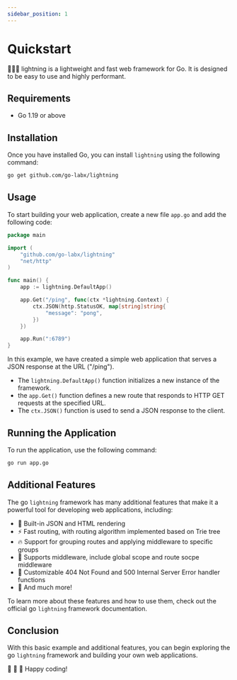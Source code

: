 ```yaml
---
sidebar_position: 1
---
```


# Quickstart

🚀🚀🚀 lightning is a lightweight and fast web framework for Go. It is designed to be easy to use and highly performant.

## Requirements

- Go 1.19 or above

## Installation

Once you have installed Go, you can install `lightning` using the following command:

```bash
go get github.com/go-labx/lightning
```

## Usage

To start building your web application, create a new file `app.go` and add the following code:

```go
package main

import (
	"github.com/go-labx/lightning"
	"net/http"
)

func main() {
	app := lightning.DefaultApp()

	app.Get("/ping", func(ctx *lightning.Context) {
		ctx.JSON(http.StatusOK, map[string]string{
			"message": "pong",
		})
	})

	app.Run(":6789")
}
```

In this example, we have created a simple web application that serves a JSON response at the URL ("/ping").

- The `lightning.DefaultApp()` function initializes a new instance of the framework.
- the `app.Get()` function defines a new route that responds to HTTP GET requests at the specified URL.
- The `ctx.JSON()` function is used to send a JSON response to the client.

## Running the Application

To run the application, use the following command:

```bash
go run app.go
```

## Additional Features

The go `lightning` framework has many additional features that make it a powerful tool for developing web applications, including:

- 🎨 Built-in JSON and HTML rendering
- ⚡ Fast routing, with routing algorithm implemented based on Trie tree
- 🔥 Support for grouping routes and applying middleware to specific groups
- 📝 Supports middleware, include global scope and route socpe middleware
- 🚀 Customizable 404 Not Found and 500 Internal Server Error handler functions
- 🎉 And much more!

To learn more about these features and how to use them, check out the official go `lightning` framework documentation.

## Conclusion

With this basic example and additional features, you can begin exploring the go `lightning` framework and building your own web applications.

🎉 🎉 🎉 Happy coding!
